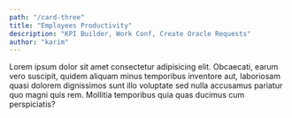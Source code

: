 ```yaml
---
path: "/card-three"
title: "Employees Productivity"
description: "KPI Builder, Work Conf, Create Oracle Requests"
author: "karim"
---
```


Lorem ipsum dolor sit amet consectetur adipisicing elit. Obcaecati, earum vero suscipit, quidem aliquam minus temporibus inventore aut, laboriosam quasi dolorem dignissimos sunt illo voluptate sed nulla accusamus pariatur quo magni quis rem. Mollitia temporibus quia quas ducimus cum perspiciatis?

